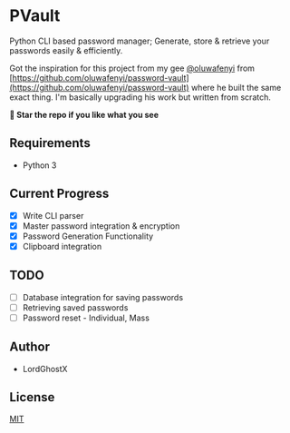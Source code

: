 # PVault

Python CLI based password manager; Generate, store & retrieve your passwords easily & efficiently.

Got the inspiration for this project from my gee [@oluwafenyi](https://github.com/oluwafenyi) from [https://github.com/oluwafenyi/password-vault](https://github.com/oluwafenyi/password-vault) where he built the same exact thing. I'm basically upgrading his work but written from scratch.

**🌟 Star the repo if you like what you see**

## Requirements
* Python 3

## Current Progress
* [x] Write CLI parser
* [x] Master password integration & encryption
* [x] Password Generation Functionality
* [x] Clipboard integration

## TODO
* [ ] Database integration for saving passwords
* [ ] Retrieving saved passwords
* [ ] Password reset - Individual, Mass

## Author
* LordGhostX

## License
[MIT](https://opensource.org/licenses/MIT)
